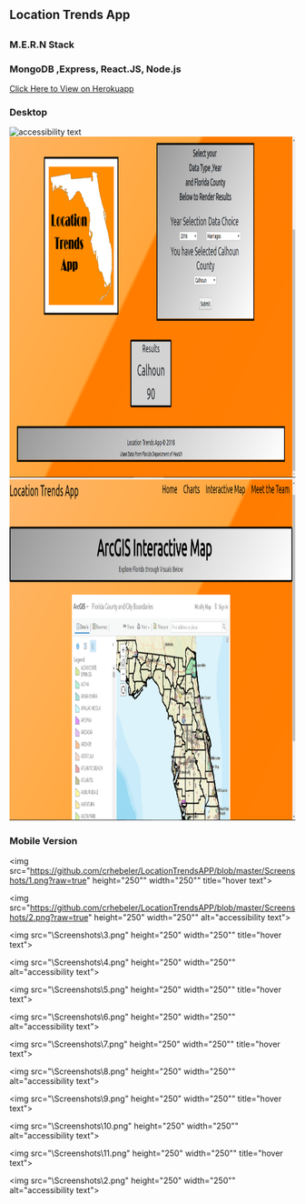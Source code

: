 
<html>

<h2>Location Trends App<h2/>

<h3> M.E.R.N Stack </h3>

<h3>MongoDB ,Express, React.JS, Node.js</h3>



<a href="https://location-trend-app.herokuapp.com/">Click Here to View on Herokuapp</a>

<h3> Desktop </h3> 

 <img src="\Screenshots\Desktop1.jpg" height="600" width="650" alt="accessibility text">

  <img src="\Screenshots\Desktop2.png" height="600" width="650" alt="accessibility text">

   <img src="\Screenshots\Desktop3.png" height="600" width="650" alt="accessibility text">

<h3> Mobile Version </h3>

  <img src="https://github.com/crhebeler/LocationTrendsAPP/blob/master/Screenshots/1.png?raw=true" height="250"" width="250"" title="hover text">

  <img src="https://github.com/crhebeler/LocationTrendsAPP/blob/master/Screenshots/2.png?raw=true" height="250" width="250"" alt="accessibility text">

   <img src="\Screenshots\3.png" height="250" width="250"" title="hover text">

  <img src="\Screenshots\4.png" height="250" width="250"" alt="accessibility text">

   <img src="\Screenshots\5.png" height="250" width="250"" title="hover text">

  <img src="\Screenshots\6.png" height="250" width="250"" alt="accessibility text">

   <img src="\Screenshots\7.png" height="250" width="250"" title="hover text">

  <img src="\Screenshots\8.png" height="250" width="250"" alt="accessibility text">

   <img src="\Screenshots\9.png" height="250" width="250"" title="hover text">

  <img src="\Screenshots\10.png" height="250" width="250"" alt="accessibility text">

   <img src="\Screenshots\11.png" height="250" width="250"" title="hover text">

  <img src="\Screenshots\2.png" height="250" width="250"" alt="accessibility text">




</html>